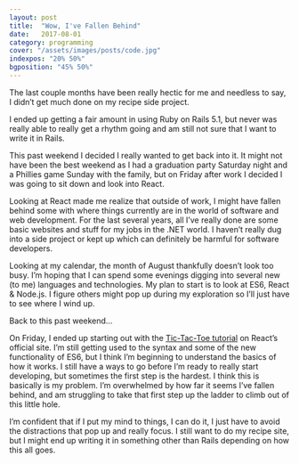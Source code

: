 ```yaml
---
layout: post
title:  "Wow, I've Fallen Behind"
date:   2017-08-01
category: programming
cover: "/assets/images/posts/code.jpg"
indexpos: "20% 50%"
bgposition: "45% 50%"
---
```


The last couple months have been really hectic for me and needless to say, I didn’t get much done on my recipe side project.  

I ended up getting a fair amount in using Ruby on Rails 5.1, but never was really able to really get a rhythm going and am still not sure that I want to write it in Rails.  

This past weekend I decided I really wanted to get back into it.  It might not have been the best weekend as I had a graduation party Saturday night and a Phillies game Sunday with the family, but on Friday after work I decided I was going to sit down and look into React.

Looking at React made me realize that outside of work, I might have fallen behind some with where things currently are in the world of software and web development.  For the last several years, all I’ve really done are some basic websites and stuff for my jobs in the .NET world.  I haven’t really dug into a side project or kept up which can definitely be harmful for software developers.

Looking at my calendar, the month of August thankfully doesn’t look too busy.  I’m hoping that I can spend some evenings digging into several new (to me) languages and technologies.  My plan to start is to look at ES6, React & Node.js.  I figure others might pop up during my exploration so I’ll just have to see where I wind up.

Back to this past weekend…

On Friday, I ended up starting out with the <a href="https://facebook.github.io/react/tutorial/tutorial.html" title="Tic-Tac-Toe Game in React" rel="noopener" target="_blank">Tic-Tac-Toe tutorial</a> on React’s official site.  I’m still getting used to the syntax and some of the new functionality of ES6, but I think I’m beginning to understand the basics of how it works.  I still have a ways to go before I’m ready to really start developing, but sometimes the first step is the hardest.  I think this is basically is my problem.  I’m overwhelmed by how far it seems I’ve fallen behind, and am struggling to take that first step up the ladder to climb out of this little hole.

I’m confident that if I put my mind to things, I can do it, I just have to avoid the distractions that pop up and really focus.  I still want to do my recipe site, but I might end up writing it in something other than Rails depending on how this all goes.